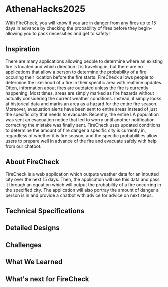 # AthenaHacks2025
With FireCheck, you will know if you are in danger from any fires up to 15 days in advance by checking the probability of fires before they begin- allowing you to pack necessities and get to safety!
## Inspiration
There are many applications allowing people to determine where an existing fire is located and which direction it is traveling in, but there are no applications that allow a person to determine the probability of a fire occuring their location before the fire starts. FireCheck allows people to determine the likelihood of a fire in their specific area with realtime updates. Often, information about fires are outdated unless the fire is currently happening. Most times, areas are simply marked as fire hazards without actually considering the current weather conditions. Instead, it simply looks at historical data and marks an area as a hazard for the entire fire season. Moreover, evacuation alerts have been sent to entire areas instead of just the specific city that needs to evacuate. Recently, the entire LA population was sent an evacuation notice that led to worry until another notification correcting the mistake was finally sent. FireCheck uses updated conditions to determine the amount of fire danger a specific city is currently in, regardless of whether it is fire season, and the specific probabilities allow users to prepare well in advance of the fire and evacuate safely with help from our chatbot.
## About FireCheck
FireCheck is a web application which outputs weather data for an inputted city over the next 15 days. Then, the application will use this data and pass it through an equation which will output the probability of a fire occurring in the specified city. The application will also portray the amount of danger a person is in and provide a chatbot with advice for advice on next steps.
## Technical Specifications

## Detailed Designs

## Challenges

## What We Learned

## What's next for FireCheck
